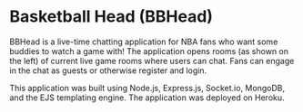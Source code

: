 # Basketball Head (BBHead)

BBHead is a live-time chatting application for NBA fans who want some buddies to watch a game with! The application opens rooms (as shown on the left) of current live game rooms 
where users can chat. Fans can engage in the chat as guests or otherwise register and login.



This application was built using Node.js, Express.js, Socket.io, MongoDB, and the EJS templating engine. The application was deployed on Heroku. 
